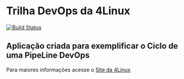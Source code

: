 # Trilha DevOps da 4Linux

<!-- Altere a Flag abaixo com sua URL do Travis -->
[![Build Status](https://travis-ci.com/cicdopen/DevOpsLab-HelloWorld.svg?branch=master)](https://travis-ci.com/cicdopen/DevOpsLab-HelloWorld)

## Aplicação criada para exemplificar o Ciclo de uma PipeLine DevOps


Para maiores informações acesse o [Site da 4Linux](https://www.4linux.com.br/cursos/devops)